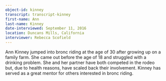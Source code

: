 ```yaml
---
object-id: kinney    
transcript: transcript-kinney  
first-name: Ann
last-name: Kinney
date-interviewed: September 11, 2016
location: Duncans Mills, California
interviewer: Rebecca Scofield
---
```

Ann Kinney jumped into bronc riding at the age of 30 after growing up on a family farm. She came out before the age of 18 and struggled with a drinking problem. She and her partner have both competed in the rodeo but, due to health reasons, have scaled back their involvement. Kinney has served as a great mentor for others interested in bronc riding.
